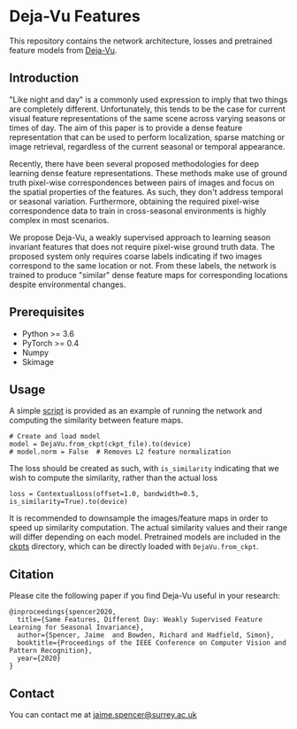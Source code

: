 # Deja-Vu Features

This repository contains the network architecture, losses and pretrained feature 
models from [Deja-Vu](https://www.researchgate.net/publication/340273695_Same_Features_Different_Day_Weakly_Supervised_Feature_Learning_for_Seasonal_Invariance).

## Introduction
"Like night and day" is a commonly used expression to imply that two things are completely different. 
Unfortunately, this tends to be the case for current visual feature representations of the same scene across varying seasons or times of day. 
The aim of this paper is to provide a dense feature representation that can be used to perform localization, sparse matching or image retrieval, regardless of the current seasonal or temporal appearance. 

Recently, there have been several proposed methodologies for deep learning dense feature representations. 
These methods make use of ground truth pixel-wise correspondences between pairs of images and focus on the spatial properties of the features. 
As such, they don't address temporal or seasonal variation. 
Furthermore, obtaining the required pixel-wise correspondence data to train in cross-seasonal environments is highly complex in most scenarios. 

We propose Deja-Vu, a weakly supervised approach to learning season invariant features that does not require pixel-wise ground truth data. 
The proposed system only requires coarse labels indicating if two images correspond to the same location or not. 
From these labels, the network is trained to produce "similar" dense feature maps for corresponding locations despite environmental changes.


## Prerequisites
- Python >= 3.6
- PyTorch >= 0.4
- Numpy
- Skimage

## Usage
A simple [script](main.py) is provided as an example of running the network and computing the similarity between feature maps.
```
# Create and load model
model = DejaVu.from_ckpt(ckpt_file).to(device)
# model.norm = False  # Removes L2 feature normalization
```

The loss should be created as such, with `is_similarity` indicating that we wish to compute the similarity, rather than the actual loss
```
loss = ContextualLoss(offset=1.0, bandwidth=0.5, is_similarity=True).to(device)
```

It is recommended to downsample the images/feature maps in order to speed up similarity computation.
The actual similarity values and their range will differ depending on each model.
Pretrained models are included in the [ckpts](ckpts) directory, which can be directly loaded with `DejaVu.from_ckpt`.


## Citation
Please cite the following paper if you find Deja-Vu useful in your research:
```
@inproceedings{spencer2020,
  title={Same Features, Different Day: Weakly Supervised Feature Learning for Seasonal Invariance},
  author={Spencer, Jaime  and Bowden, Richard and Hadfield, Simon},
  booktitle={Proceedings of the IEEE Conference on Computer Vision and Pattern Recognition},
  year={2020}
}
```

## Contact

You can contact me at [jaime.spencer@surrey.ac.uk](mailto:jaime.spencer@surrey.ac.uk)



